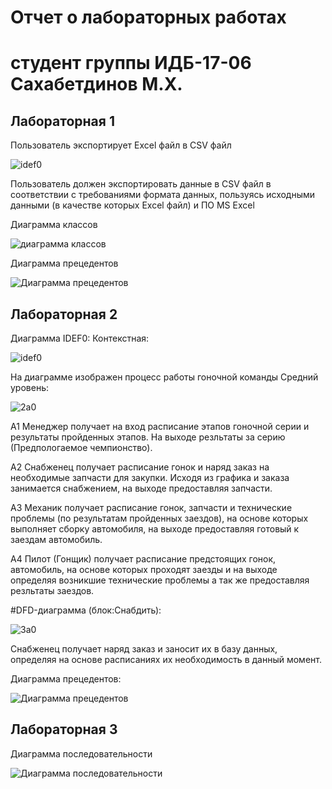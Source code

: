 # Отчет о лабораторных работах 

# студент группы ИДБ-17-06 Сахабетдинов М.Х.

## Лабораторная 1

Пользователь экспортирует Excel файл в CSV файл

![idef0](https://github.com/MartyStev/SakhabetdionovMarat.github.io/blob/master/lab1/01_A0.png?raw=true)

Пользователь должен экспортировать данные в CSV файл в соответствии с требованиями формата данных, пользуясь исходными данными (в качестве которых Excel файл) и ПО MS Excel

Диаграмма классов

![диаграмма классов](https://github.com/MartyStev/SakhabetdionovMarat.github.io/blob/master/lab1/uml-class.png?raw=true)

Диаграмма прецедентов

![Диаграмма прецедентов](https://github.com/MartyStev/SakhabetdionovMarat.github.io/blob/master/lab1/uml-prec.png?raw=true)

## Лабораторная 2

Диаграмма IDEF0:
Контекстная:

![idef0](https://github.com/MartyStev/SakhabetdinovMarat.github.io/blob/master/lab2/01_A0.png)

На диаграмме изображен процесс работы гоночной команды
Средний уровень:

![2а0](https://github.com/MartyStev/SakhabetdinovMarat.github.io/blob/master/lab2/02_A0.png)

A1 Менеджер получает на вход расписание этапов гоночной серии и результаты пройденных этапов. На выходе резльтаты за серию (Предпологаемое чемпионство).

А2 Снабженец получает расписание гонок и наряд заказ на необходимые запчасти для закупки. Исходя из графика и заказа занимается снабжением, на выходе предоставляя запчасти.

А3 Механик получает расписание гонок, запчасти и технические проблемы (по результатам пройденных заездов), на основе которых выполняет сборку автомобиля, на выходе предоставляя готовый к заездам автомобиль.

А4 Пилот (Гонщик) получает расписание предстоящих гонок, автомобиль, на основе которых проходят заезды и на выходе определяя возникшие технические проблемы а так же предоставляя резльтаты заездов.


#DFD-диаграмма (блок:Снабдить):

![3а0](https://github.com/MartyStev/SakhabetdinovMarat.github.io/blob/master/lab2/03_A2.png)

Снабженец получает наряд заказ и заносит их в базу данных, определяя на основе расписаниях их необходимость в данный момент.

Диаграмма прецедентов:

![Диаграмма прецедентов](https://github.com/MartyStev/SakhabetdinovMarat.github.io/blob/master/lab2/ump-proc.png?raw=true)

## Лабораторная 3
Диаграмма последовательности


![Диаграмма последовательности](http://www.plantuml.com/plantuml/png/ZP9FRXCn5CRNzIcixdk1Ia6b78ArCsF1A1uxydX0226L2bIa8bM2HJSW_fnW28n86vfSuVb6V2ysOZIQHJTEulVztlVvlPmqGVdGraOqYyekbLUrL4LmNhuK1wUgM3pnhhNb8sTmzVXf5RGuUEYzUvvkJWqa43fVQZ-yUYLK6vnjwxdsGgIEX_I9-lYMEhgZDTqUIjN8ja6zL47DLQEX-4fTV4qxMkDCkbxIJzhYwpOZvTohGW-XxzoMnV62Ue2t2Tl5Cq0_Q4Cz_OcN6LvwDpUw5jg6Ahm0VGsZ7KWOntDQxsNQYiBPu9tXJCnpX7Y-BwA2gZ6w29Mp3HGThO1keO8Vp3VnVLOQ8VY9ykX1pdqiwGldGaoecOfdU26kklY6nqATICh4vBXZZA7VyFq5x8BdMprJGG-U9sQpZD2AUdoYyG2HivaGnhcbaF8_nPRQmkipT1kUPveaiC68UhfXwfyf2Fp4AOz6YJ6u-0xokubzx7tri8UsPKhz8LxI3ieDm0pVF_brrY5iJeLAuL0QBnfb57BTeFunxODMyB-HKqiTFfkXrCACD_MDzyHil4hnfvfTZIQ0FZo2qQlGcVy_nz8jidvwrHZA2UYsDdy1)
